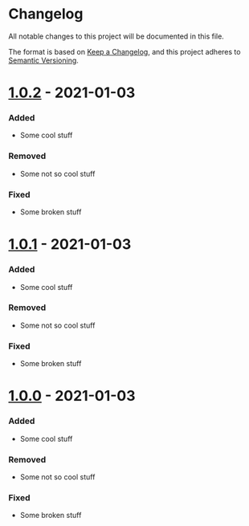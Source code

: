 # Changelog
All notable changes to this project will be documented in this file.

The format is based on [Keep a Changelog](https://keepachangelog.com/en/1.0.0/),
and this project adheres to [Semantic Versioning](https://semver.org/spec/v2.0.0.html).

# [1.0.2] - 2021-01-03
### Added
- Some cool stuff

### Removed
- Some not so cool stuff

### Fixed
- Some broken stuff

# [1.0.1] - 2021-01-03
### Added
- Some cool stuff

### Removed
- Some not so cool stuff

### Fixed
- Some broken stuff

# [1.0.0] - 2021-01-03
### Added
- Some cool stuff

### Removed
- Some not so cool stuff

### Fixed
- Some broken stuff

[1.0.2]: https://github.com/olivierlacan/keep-a-changelog/compare/v1.0.1...v1.0.2
[1.0.1]: https://github.com/olivierlacan/keep-a-changelog/compare/v1.0.0...v1.0.1
[1.0.0]: https://github.com/olivierlacan/keep-a-changelog/releases/tag/v1.0.0
